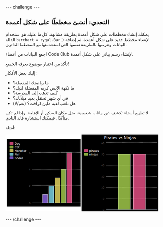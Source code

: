 --- challenge ---
## التحدي: أنشئ مخططًا على شكل أعمدة

يمكنك إنشاء مخططات على شكل أعمدة بطريقة مشابهة. كل ما عليك هو استخدام الدالة `barchart = pygal.Bar()` لإنشاء مخطط جديد على شكل أعمدة، ثم إضافة البيانات وعرضها بالطريقة نفسها التي استخدمتها مع المخطط الدائري.

اجمع البيانات من أعضاء Code Club لإنشاء رسم بياني على شكل أعمدة.

تأكد من اختيار موضوع يعرفه الجميع!

إليك بعض الأفكار:

+ ما رياضتك المفضلة؟
+ ما نكهة الآيس كريم المفضلة لديك؟
+ كيف تذهب إلى المدرسة؟
+ في أي شهر تحتفل بعيد ميلادك؟
+ هل تلعب لعبة ماين كرافت؟ (نعم/لا)

لا تطرح أسئلة تكشف عن بيانات شخصية، مثل مكان السكن أو الإقامة. وإذا لم تكن متأكدًا، فيمكنك استشارة قائد النادي.

أمثلة:

![screenshot](images/pets-bar-examples.png)


--- /challenge ---